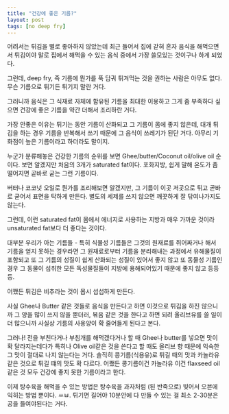 ```yaml
---
title: "건강에 좋은 기름?"
layout: post
tags: [no deep fry]
---
```


어려서는 튀김을 별로 좋아하지 않았는데 최근 들어서 집에 갇혀 혼자 음식을 해먹으면서 튀김이야 말로 집에서 해먹을 수 있는 음식 중에서 가장 쓸모있는 것이구나 하게 되었다. 

그런데, deep fry, 즉 기름에 뭔가를 푹 담궈 튀겨먹는 것을 권하는 사람은 아무도 없다. 무슨 기름으로 튀기든 튀기지 말란 거다. 

그러니까 음식은 그 식재료 자체에 함유된 기름을 최대한 이용하고 그게 좀 부족하다 싶으면 건강에 좋은 기름을 약간 더해서 조리하란 거다. 

가장 안좋은 이유는 튀기는 동안 기름이 산화되고 그 기름이 몸에 좋지 않은데, 대개 튀김을 하는 경우 기름을 반복해서 쓰기 때문에 그 음식이 쓰레기가 된단 거다. 아무리 기화점이 높은 기름이라고 하더라도 말이지.

누군가 분류해놓은 건강한 기름의 순위를 보면 Ghee/butter/Coconut oil/olive oil 순이다. 보면 알겠지만 처음의 3개가 saturated fat이다. 포화지방, 쉽게 말해 온도가 좀 떨어지면 곧바로 굳는 그런 기름이다. 

버터나 코코넛 오일로 뭔가를 조리해보면 알겠지만, 그 기름이 이곳 저곳으로 튀고 곧바로 굳어서 표면을 탁하게 만든다. 별도의 세제를 쓰지 않으면 깨끗하게 잘 닦여나가지도 않는다.

그런데, 이런 saturated fat이 몸에서 에너지로 사용하는 지방과 매우 가까운 것이라 unsaturated fat보다 더 좋다는 것이다. 

대부분 우리가 아는 기름들 - 특히 식물성 기름들은 그것의 원재료를 쥐어짜거나 해서 기름을 얻지 못하는 경우라면 그 원재료로부터 기름을 분리해내는 과정에서 유해물질이 포함되고 또 그 기름의 성질이 쉽게 산화되는 성질이 있어서 좋지 않고 또 동물성 기름인 경우 그 동물이 섭취한 모든 독성물질들이 지방에 용해되어있기 때문에 좋지 않고 등등등.

어쨌든 튀김은 비추라는 것이 몹시 섭섭하게 만든다. 

사실 Ghee나 Butter 같은 것들로 음식을 만든다고 하면 이것으로 튀김을 하진 않으니까 그 양을 많이 쓰지 않을 뿐더러, 볶음 같은 것을 한다고 하면 되려 올리브유를 쓸 일이 더 많으니까 사실상 기름의 사용양이 확 줄어들게 된다고 본다. 

그러나! 전을 부친다거나 부침개를 해먹겠다거나 할 때 Ghee나 butter를 넣으면 맛이 확 달라지는데다가 특히나 Olive oil같은 것을 쓴다고 할 때도 올리브 향 때문에 익숙한 그 맛이 절대로 나지 않는다는 거다. 솔직히 콩기름(식용유)로 튀길 때의 맛과 카놀라유 같은 것으로 튀길 떄의 맛도 확 다르다. 어쨌든 콩기름이건 카놀라유 이건 flaxseed oil 같은 것 모두 건강에 좋지 못한 기름이라고 한다.

이제 탕수육을 해먹을 수 있는 방법은 탕수육을 과자처럼 (된 반죽으로) 빚어서 오븐에 익히는 방법 뿐이다. ㅆㅂ. 튀기면 길어야 10분안에 다 만들 수 있는 걸 최소 2-30분은 공을 들여야된다는 거다.